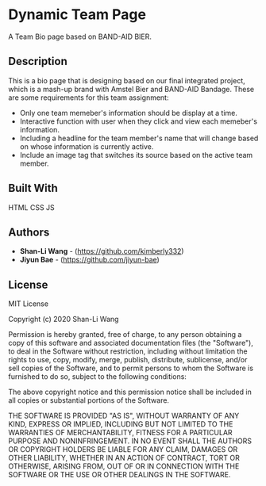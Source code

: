 # Dynamic Team Page

A Team Bio page based on BAND-AID BIER.

## Description

This is a bio page that is designing based on our final integrated project, which is a mash-up brand with Amstel Bier and BAND-AID Bandage.
These are some requirements for this team assignment:
* Only one team memeber's information should be display at a time.
* Interactive function with user when they click and view each memeber's information.
* Including a headline for the team member's name that will change based on whose information is currently active.
* Include an image tag that switches its source based on the active team member.


## Built With

HTML CSS JS

## Authors

* **Shan-Li Wang** - (https://github.com/kimberly332)
* **Jiyun Bae** - (https://github.com/jiyun-bae)

## License

MIT License

Copyright (c) 2020 Shan-Li Wang

Permission is hereby granted, free of charge, to any person obtaining a copy
of this software and associated documentation files (the "Software"), to deal
in the Software without restriction, including without limitation the rights
to use, copy, modify, merge, publish, distribute, sublicense, and/or sell
copies of the Software, and to permit persons to whom the Software is
furnished to do so, subject to the following conditions:

The above copyright notice and this permission notice shall be included in all
copies or substantial portions of the Software.

THE SOFTWARE IS PROVIDED "AS IS", WITHOUT WARRANTY OF ANY KIND, EXPRESS OR
IMPLIED, INCLUDING BUT NOT LIMITED TO THE WARRANTIES OF MERCHANTABILITY,
FITNESS FOR A PARTICULAR PURPOSE AND NONINFRINGEMENT. IN NO EVENT SHALL THE
AUTHORS OR COPYRIGHT HOLDERS BE LIABLE FOR ANY CLAIM, DAMAGES OR OTHER
LIABILITY, WHETHER IN AN ACTION OF CONTRACT, TORT OR OTHERWISE, ARISING FROM,
OUT OF OR IN CONNECTION WITH THE SOFTWARE OR THE USE OR OTHER DEALINGS IN THE
SOFTWARE.